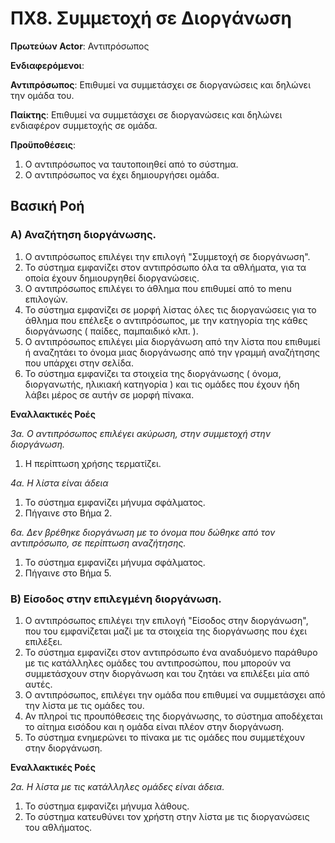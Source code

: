 # ΠΧ8. Συμμετοχή σε Διοργάνωση

**Πρωτεύων Actor**: Αντιπρόσωπος 

**Ενδιαφερόμενοι**:

**Αντιπρόσωπος**: Επιθυμεί να συμμετάσχει σε διοργανώσεις και δηλώνει την ομάδα του.

**Παίκτης**: Επιθυμεί να συμμετάσχει σε διοργανώσεις και δηλώνει ενδιαφέρον συμμετοχής σε ομάδα.

**Προϋποθέσεις**: 
1. Ο αντιπρόσωπος να ταυτοποιηθεί από το σύστημα.
2. Ο αντιπρόσωπος να έχει δημιουργήσει ομάδα.

## Βασική Ροή

### Α) Αναζήτηση διοργάνωσης.
1. Ο αντιπρόσωπος επιλέγει την επιλογή "Συμμετοχή σε διοργάνωση".
2. Το σύστημα εμφανίζει στον αντιπρόσωπο όλα τα αθλήματα, για τα οποία έχουν δημιουργηθεί διοργανώσεις.
3. Ο αντιπρόσωπος επιλέγει το άθλημα που επιθυμεί από το menu επιλογών.
4. Το σύστημα εμφανίζει σε μορφή λίστας όλες τις διοργανώσεις για το άθλημα που επέλεξε ο αντιπρόσωπος, με την κατηγορία της κάθες διοργάνωσης ( παίδες, παμπαιδικό κλπ. ).
5. Ο αντιπρόσωπος επιλέγει μία διοργάνωση από την λίστα που επιθυμεί ή αναζητάει το όνομα μιας διοργάνωσης από την γραμμή αναζήτησης που υπάρχει στην σελίδα.
6. Το σύστημα εμφανίζει τα στοιχεία της διοργάνωσης ( όνομα, διοργανωτής, ηλικιακή κατηγορία ) και τις ομάδες που έχουν ήδη λάβει μέρος σε αυτήν σε μορφή πίνακα.

**Εναλλακτικές Ροές**

*3α. Ο αντιπρόσωπος επιλέγει ακύρωση, στην συμμετοχή στην διοργάνωση.*
1. Η περίπτωση χρήσης τερματίζει.

*4α. Η λίστα είναι άδεια*
1. Το σύστημα εμφανίζει μήνυμα σφάλματος.
2. Πήγαινε στο Βήμα 2. 

*6α. Δεν βρέθηκε διοργάνωση με το όνομα που δώθηκε από τον αντιπρόσωπο, σε περίπτωση αναζήτησης.*
1. Το σύστημα εμφανίζει μήνυμα σφάλματος.
2. Πήγαινε στο Βήμα 5. 

### Β) Είσοδος στην επιλεγμένη διοργάνωση.
1. Ο αντιπρόσωπος επιλέγει την επιλογή "Είσοδος στην διοργάνωση", που του εμφανίζεται μαζί με τα στοιχεία της διοργάνωσης που έχει επιλέξει.
2. Το σύστημα εμφανίζει στον αντιπρόσωπο ένα αναδυόμενο παράθυρο με τις κατάλληλες ομάδες του αντιπροσώπου, που μπορούν να συμμετάσχουν στην διοργάνωση και του ζητάει να επιλέξει μία από αυτές.
3. Ο αντιπρόσωπος, επιλέγει την ομάδα που επιθυμεί να συμμετάσχει από την λίστα με τις ομάδες του.
4. Αν πληροί τις προυπόθεσεις της διοργάνωσης, το σύστημα αποδέχεται το αίτημα εισόδου και η ομάδα είναι πλέον στην διοργάνωση.
5. Το σύστημα ενημερώνει το πίνακα με τις ομάδες που συμμετέχουν στην διοργάνωση.

**Εναλλακτικές Ροές**

*2α. Η λίστα με τις κατάλληλες ομάδες είναι άδεια.*
1. Το σύστημα εμφανίζει μήνυμα λάθους.
2. Το σύστημα κατευθύνει τον χρήστη στην λίστα με τις διοργανώσεις του αθλήματος.